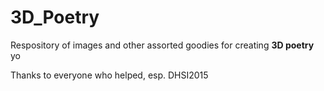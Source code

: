 # 3D_Poetry

Respository of images and other assorted goodies for creating **3D poetry** yo

Thanks to everyone who helped, esp. DHSI2015
